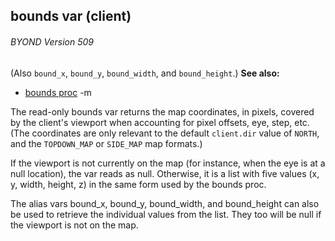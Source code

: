 ## bounds var (client) 
###### BYOND Version 509
(Also `bound_x`, `bound_y`, `bound_width`, and `bound_height`.)
**See also:**
*   [bounds proc](/ref/proc/bounds.md) -m

The read-only bounds var returns the map coordinates, in
pixels, covered by the client\'s viewport when accounting for pixel
offsets, eye, step, etc. (The coordinates are only relevant to the
default `client.dir` value of `NORTH`, and the `TOPDOWN_MAP` or
`SIDE_MAP` map formats.) 

If the viewport is not currently on
the map (for instance, when the eye is at a null location), the var
reads as null. Otherwise, it is a list with five values (x, y, width,
height, z) in the same form used by the bounds proc. 

The alias
vars bound_x, bound_y, bound_width, and bound_height can also be used to
retrieve the individual values from the list. They too will be null if
the viewport is not on the map.